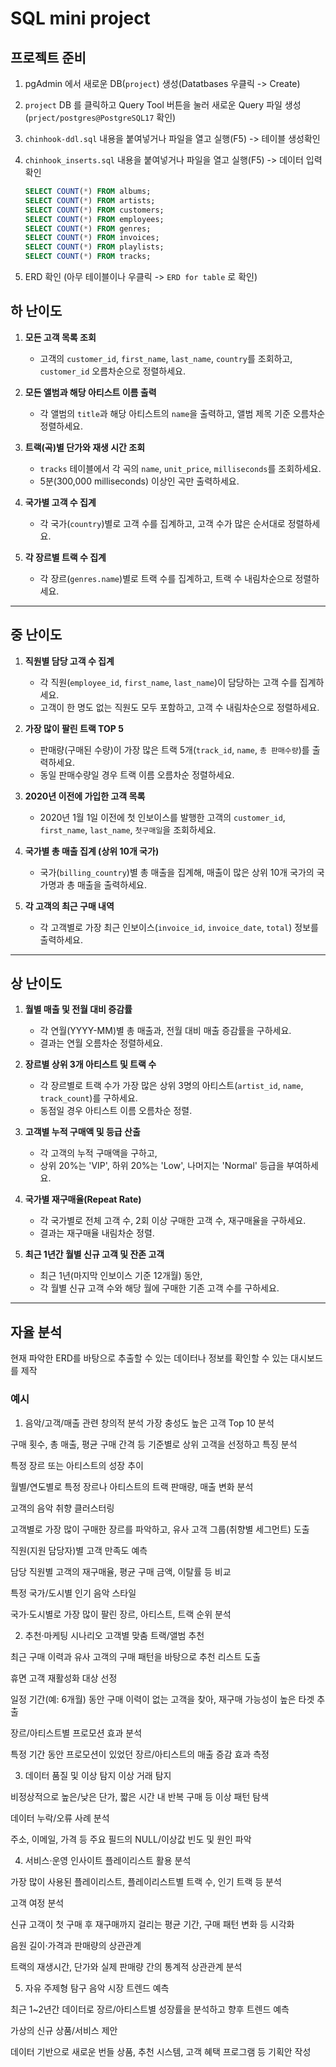 # SQL mini project

## 프로젝트 준비
1. pgAdmin 에서 새로운 DB(`project`) 생성(Datatbases 우클릭 -> Create)
2. `project` DB 를 클릭하고 Query Tool 버튼을 눌러 새로운 Query 파일 생성 (`prject/postgres@PostgreSQL17` 확인)
3. `chinhook-ddl.sql` 내용을 붙여넣거나 파일을 열고 실행(F5) -> 테이블 생성확인
4. `chinhook_inserts.sql` 내용을 붙여넣거나 파일을 열고 실행(F5) -> 데이터 입력 확인

   ```sql
   SELECT COUNT(*) FROM albums;
   SELECT COUNT(*) FROM artists;
   SELECT COUNT(*) FROM customers;
   SELECT COUNT(*) FROM employees;
   SELECT COUNT(*) FROM genres;
   SELECT COUNT(*) FROM invoices;
   SELECT COUNT(*) FROM playlists;
   SELECT COUNT(*) FROM tracks;

   ```

5. ERD 확인 (아무 테이블이나 우클릭 -> `ERD for table` 로 확인)

## 하 난이도

1. **모든 고객 목록 조회**  
   - 고객의 `customer_id`, `first_name`, `last_name`, `country`를 조회하고, `customer_id` 오름차순으로 정렬하세요.

2. **모든 앨범과 해당 아티스트 이름 출력**  
   - 각 앨범의 `title`과 해당 아티스트의 `name`을 출력하고, 앨범 제목 기준 오름차순 정렬하세요.

3. **트랙(곡)별 단가와 재생 시간 조회**  
   - `tracks` 테이블에서 각 곡의 `name`, `unit_price`, `milliseconds`를 조회하세요.  
   - 5분(300,000 milliseconds) 이상인 곡만 출력하세요.

4. **국가별 고객 수 집계**  
   - 각 국가(`country`)별로 고객 수를 집계하고, 고객 수가 많은 순서대로 정렬하세요.

5. **각 장르별 트랙 수 집계**  
   - 각 장르(`genres.name`)별로 트랙 수를 집계하고, 트랙 수 내림차순으로 정렬하세요.

---

## 중 난이도

1. **직원별 담당 고객 수 집계**  
   - 각 직원(`employee_id`, `first_name`, `last_name`)이 담당하는 고객 수를 집계하세요.  
   - 고객이 한 명도 없는 직원도 모두 포함하고, 고객 수 내림차순으로 정렬하세요.

2. **가장 많이 팔린 트랙 TOP 5**  
   - 판매량(구매된 수량)이 가장 많은 트랙 5개(`track_id`, `name`, `총 판매수량`)를 출력하세요.  
   - 동일 판매수량일 경우 트랙 이름 오름차순 정렬하세요.

3. **2020년 이전에 가입한 고객 목록**  
   - 2020년 1월 1일 이전에 첫 인보이스를 발행한 고객의 `customer_id`, `first_name`, `last_name`, `첫구매일`을 조회하세요.

4. **국가별 총 매출 집계 (상위 10개 국가)**  
   - 국가(`billing_country`)별 총 매출을 집계해, 매출이 많은 상위 10개 국가의 국가명과 총 매출을 출력하세요.

5. **각 고객의 최근 구매 내역**  
   - 각 고객별로 가장 최근 인보이스(`invoice_id`, `invoice_date`, `total`) 정보를 출력하세요.

---

## 상 난이도

1. **월별 매출 및 전월 대비 증감률**  
   - 각 연월(YYYY-MM)별 총 매출과, 전월 대비 매출 증감률을 구하세요.  
   - 결과는 연월 오름차순 정렬하세요.

2. **장르별 상위 3개 아티스트 및 트랙 수**  
   - 각 장르별로 트랙 수가 가장 많은 상위 3명의 아티스트(`artist_id`, `name`, `track_count`)를 구하세요.  
   - 동점일 경우 아티스트 이름 오름차순 정렬.

3. **고객별 누적 구매액 및 등급 산출**  
   - 각 고객의 누적 구매액을 구하고,  
   - 상위 20%는 'VIP', 하위 20%는 'Low', 나머지는 'Normal' 등급을 부여하세요.

4. **국가별 재구매율(Repeat Rate)**  
   - 각 국가별로 전체 고객 수, 2회 이상 구매한 고객 수, 재구매율을 구하세요.  
   - 결과는 재구매율 내림차순 정렬.

5. **최근 1년간 월별 신규 고객 및 잔존 고객**  
   - 최근 1년(마지막 인보이스 기준 12개월) 동안,  
   - 각 월별 신규 고객 수와 해당 월에 구매한 기존 고객 수를 구하세요.

---
## 자율 분석
현재 파악한 ERD를 바탕으로 추출할 수 있는 데이터나 정보를 확인할 수 있는 대시보드를 제작

### 예시

1. 음악/고객/매출 관련 창의적 분석
가장 충성도 높은 고객 Top 10 분석

구매 횟수, 총 매출, 평균 구매 간격 등 기준별로 상위 고객을 선정하고 특징 분석

특정 장르 또는 아티스트의 성장 추이

월별/연도별로 특정 장르나 아티스트의 트랙 판매량, 매출 변화 분석

고객의 음악 취향 클러스터링

고객별로 가장 많이 구매한 장르를 파악하고, 유사 고객 그룹(취향별 세그먼트) 도출

직원(지원 담당자)별 고객 만족도 예측

담당 직원별 고객의 재구매율, 평균 구매 금액, 이탈률 등 비교

특정 국가/도시별 인기 음악 스타일

국가·도시별로 가장 많이 팔린 장르, 아티스트, 트랙 순위 분석

2. 추천·마케팅 시나리오
고객별 맞춤 트랙/앨범 추천

최근 구매 이력과 유사 고객의 구매 패턴을 바탕으로 추천 리스트 도출

휴면 고객 재활성화 대상 선정

일정 기간(예: 6개월) 동안 구매 이력이 없는 고객을 찾아, 재구매 가능성이 높은 타겟 추출

장르/아티스트별 프로모션 효과 분석

특정 기간 동안 프로모션이 있었던 장르/아티스트의 매출 증감 효과 측정

3. 데이터 품질 및 이상 탐지
이상 거래 탐지

비정상적으로 높은/낮은 단가, 짧은 시간 내 반복 구매 등 이상 패턴 탐색

데이터 누락/오류 사례 분석

주소, 이메일, 가격 등 주요 필드의 NULL/이상값 빈도 및 원인 파악

4. 서비스·운영 인사이트
플레이리스트 활용 분석

가장 많이 사용된 플레이리스트, 플레이리스트별 트랙 수, 인기 트랙 등 분석

고객 여정 분석

신규 고객이 첫 구매 후 재구매까지 걸리는 평균 기간, 구매 패턴 변화 등 시각화

음원 길이·가격과 판매량의 상관관계

트랙의 재생시간, 단가와 실제 판매량 간의 통계적 상관관계 분석

5. 자유 주제형 탐구
음악 시장 트렌드 예측

최근 1~2년간 데이터로 장르/아티스트별 성장률을 분석하고 향후 트렌드 예측

가상의 신규 상품/서비스 제안

데이터 기반으로 새로운 번들 상품, 추천 시스템, 고객 혜택 프로그램 등 기획안 작성

